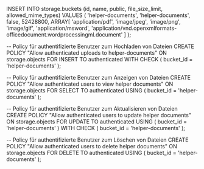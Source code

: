 INSERT INTO storage.buckets (id, name, public, file_size_limit, allowed_mime_types)
VALUES (
  'helper-documents',
  'helper-documents',
  false,
  52428800,
  ARRAY[
    'application/pdf',
    'image/jpeg', 
    'image/png',
    'image/gif',
    'application/msword',
    'application/vnd.openxmlformats-officedocument.wordprocessingml.document'
  ]
);

-- Policy für authentifizierte Benutzer zum Hochladen von Dateien
CREATE POLICY "Allow authenticated uploads to helper-documents"
ON storage.objects
FOR INSERT
TO authenticated
WITH CHECK (
  bucket_id = 'helper-documents'
);

-- Policy für authentifizierte Benutzer zum Anzeigen von Dateien
CREATE POLICY "Allow authenticated users to view helper documents"
ON storage.objects
FOR SELECT
TO authenticated
USING (
  bucket_id = 'helper-documents'
);

-- Policy für authentifizierte Benutzer zum Aktualisieren von Dateien
CREATE POLICY "Allow authenticated users to update helper documents"
ON storage.objects
FOR UPDATE
TO authenticated
USING (
  bucket_id = 'helper-documents'
)
WITH CHECK (
  bucket_id = 'helper-documents'
);

-- Policy für authentifizierte Benutzer zum Löschen von Dateien
CREATE POLICY "Allow authenticated users to delete helper documents"
ON storage.objects
FOR DELETE
TO authenticated
USING (
  bucket_id = 'helper-documents'
);